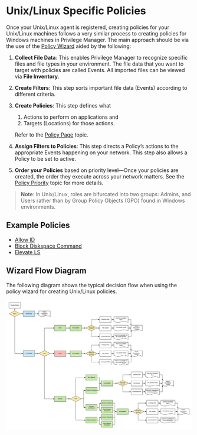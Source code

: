 [title]: # (Unix/Linux Specific Policies)
[tags]: # (policy examples)
[priority]: # (1)
# Unix/Linux Specific Policies

Once your Unix/Linux agent is registered, creating policies for your Unix/Linux machines follows a very similar process to creating policies for Windows machines in Privilege Manager. The main approach should be via the use of the [Policy Wizard](../../app-control/policies/index.md) aided by the following:

1. __Collect File Data__: This enables Privilege Manager to recognize specific files and file types in your environment. The file data that you want to target with policies are called Events. All imported files can be viewed via __File Inventory__.
1. __Create Filters__: This step sorts important file data (Events) according to different criteria.
1. __Create Policies__: This step defines what
   1. Actions to perform on applications and
   1. Targets (Locations) for those actions.

   Refer to the [Policy Page](../../app-control/policies/policy-page.md) topic.
1. __Assign Filters to Policies__: This step directs a Policy’s actions to the appropriate Events happening on your network. This step also allows a Policy to be set to active.
1. __Order your Policies__ based on priority level—Once your policies are created, the order they execute across your network matters. See the [Policy Priority](../../app-control/policies/priority.md) topic for more details.

>**Note**: In Unix/Linux, roles are bifurcated into two groups: Admins, and Users rather than by Group Policy Objects (GPO) found in Windows environments.

## Example Policies

* [Allow ID](allow-id.md)
* [Block Diskspace Command](block-df-com.md)
* [Elevate LS](elevate-ls.md)

## Wizard Flow Diagram

The following diagram shows the typical decision flow when using the policy wizard for creating Unix/Linux policies.

![alt](images/nix-wizard.png "Unix/Linux Wizard Flow Sequence")